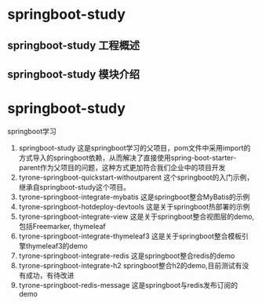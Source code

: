 # springboot-study

## springboot-study 工程概述

## springboot-study 模块介绍








# springboot-study
springboot学习
1. springboot-study
这是springboot学习的父项目，pom文件中采用import的方式导入的springboot依赖，从而解决了直接使用spring-boot-starter-parent作为父项目的问题，这种方式更加符合我们企业中的项目开发
2. tyrone-springboot-quickstart-withoutparent
 这个springboot的入门示例，继承自springboot-study这个项目。
3. tyrone-springboot-integrate-mybatis 
这是springboot整合MyBatis的示例
4. tyrone-springboot-hotdeploy-devtools
这是关于springboot热部署的示例
5. tyrone-springboot-integrate-view
这是关于springboot整合视图层的demo,包括Freemarker, thymeleaf
6. tyrone-springboot-integrate-thymeleaf3
这是关于springboot整合模板引擎thymeleaf3的demo
7. tyrone-springboot-integrate-redis 
这是springboot整合redis的demo
8. tyrone-springboot-integrate-h2
springboot整合h2的demo,目前测试有没有成功，有待改进
9. tyrone-springboot-redis-message
这是springboot与redis发布订阅的demo